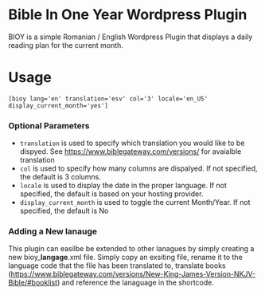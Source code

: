 # Bible In One Year Wordpress Plugin
BIOY is a simple Romanian / English Wordpress Plugin that displays a daily reading plan for the current month.  

# Usage

`[bioy lang='en' translation='esv' col='3' locale='en_US' display_current_month='yes']`

### Optional Parameters

- `translation` is used to specify which translation you would like to be dispyed.  See https://www.biblegateway.com/versions/ for avaialble translation
- `col` is used to specify how many columns are dispalyed. If not specified, the default is 3 columns. 
- `locale` is used to display the date in the proper language. If not specified, the default is based on your hosting provider. 
- `display_current_month` is used to toggle the current Month/Year.  If not specified, the default is No

### Adding a New lanauge
This plugin can easilbe be extended to other lanagues by simply creating a new bioy_**langage**.xml file.  Simply copy an exsiting file, rename it to the language code that the file has been translated to, translate books (https://www.biblegateway.com/versions/New-King-James-Version-NKJV-Bible/#booklist) and reference the lanaguage in the shortcode.